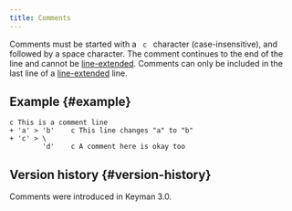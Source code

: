 ```yaml
---
title: Comments 
---
```


Comments must be started with a ` c ` character (case-insensitive), and
followed by a space character. The comment continues to the end of the
line and cannot be
[line-extended](long-lines.php "Long lines and continuations"). Comments
can only be included in the last line of a
[line-extended](long-lines.php "Long lines and continuations") line.

## Example {#example}

~~~ keyman
c This is a comment line
+ 'a' > 'b'    c This line changes "a" to "b"
+ 'c' > \
        'd'    c A comment here is okay too
~~~

## Version history {#version-history}

Comments were introduced in Keyman 3.0.
